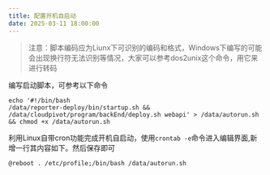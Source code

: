 ```yaml
---
title: 配置开机自启动
date: 2025-03-11 18:00:00
---
```


> 注意：脚本编码应为Liunx下可识别的编码和格式，Windows下编写的可能会出现换行符无法识别等情况，大家可以参考dos2unix这个命令，用它来进行转码

编写启动脚本，可参考以下命令

```shell frame="none"
echo '#!/bin/bash
/data/reporter-deploy/bin/startup.sh && /data/cloudpivot/program/backEnd/deploy.sh webapi' > /data/autorun.sh && chmod +x /data/autorun.sh
```

利用Linux自带cron功能完成开机自启动，使用`crontab -e`命令进入编辑界面,新增一行其内容如下。然后保存即可

```shell frame="none"
@reboot . /etc/profile;/bin/bash /data/autorun.sh
```
